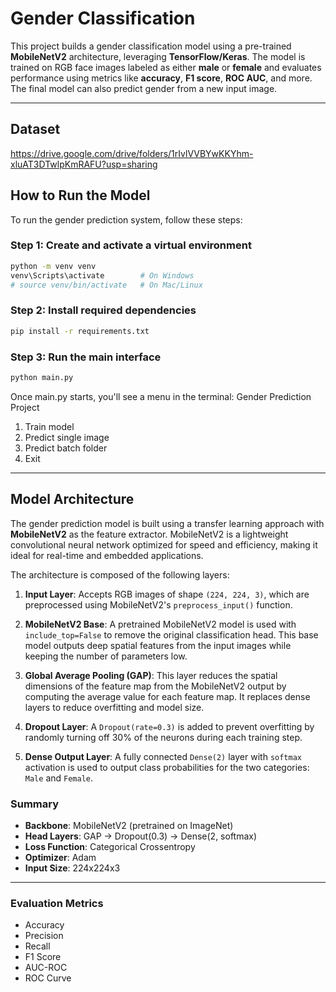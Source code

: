 
# Gender Classification

This project builds a gender classification model using a pre-trained **MobileNetV2** architecture, leveraging **TensorFlow/Keras**. The model is trained on RGB face images labeled as either **male** or **female** and evaluates performance using metrics like **accuracy**, **F1 score**, **ROC AUC**, and more. The final model can also predict gender from a new input image.

---
## Dataset
https://drive.google.com/drive/folders/1rIvlVVBYwKKYhm-xluAT3DTwlpKmRAFU?usp=sharing

## How to Run the Model

To run the gender prediction system, follow these steps:
### Step 1: Create and activate a virtual environment
```bash
python -m venv venv
venv\Scripts\activate        # On Windows
# source venv/bin/activate   # On Mac/Linux
```

### Step 2: Install required dependencies
```bash
pip install -r requirements.txt
```
### Step 3: Run the main interface
```bash
python main.py
```
Once main.py starts, you'll see a menu in the terminal:
Gender Prediction Project
1. Train model
2. Predict single image
3. Predict batch folder
4. Exit

---
## Model Architecture

The gender prediction model is built using a transfer learning approach with **MobileNetV2** as the feature extractor. MobileNetV2 is a lightweight convolutional neural network optimized for speed and efficiency, making it ideal for real-time and embedded applications.

The architecture is composed of the following layers:

1. **Input Layer**: Accepts RGB images of shape `(224, 224, 3)`, which are preprocessed using MobileNetV2's `preprocess_input()` function.

2. **MobileNetV2 Base**: A pretrained MobileNetV2 model is used with `include_top=False` to remove the original classification head. This base model outputs deep spatial features from the input images while keeping the number of parameters low.

3. **Global Average Pooling (GAP)**: This layer reduces the spatial dimensions of the feature map from the MobileNetV2 output by computing the average value for each feature map. It replaces dense layers to reduce overfitting and model size.

4. **Dropout Layer**: A `Dropout(rate=0.3)` is added to prevent overfitting by randomly turning off 30% of the neurons during each training step.

5. **Dense Output Layer**: A fully connected `Dense(2)` layer with `softmax` activation is used to output class probabilities for the two categories: `Male` and `Female`.

### Summary

- **Backbone**: MobileNetV2 (pretrained on ImageNet)
- **Head Layers**: GAP → Dropout(0.3) → Dense(2, softmax)
- **Loss Function**: Categorical Crossentropy
- **Optimizer**: Adam
- **Input Size**: 224x224x3

---
###  Evaluation Metrics
* Accuracy
* Precision
* Recall
* F1 Score
* AUC-ROC
* ROC Curve
